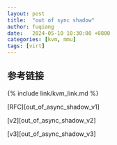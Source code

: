 ```yaml
---
layout: post
title:  "out of sync shadow"
author: fuqiang
date:   2024-05-10 10:30:00 +0800
categories: [kvm, mmu]
tags: [virt]
---
```




## 参考链接

{% include link/kvm_link.md %}

[RFC][out_of_async_shadow_v1]

[v2][out_of_async_shadow_v2]

[v3][out_of_async_shadow_v3]
